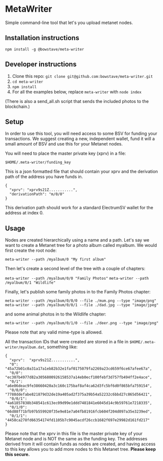 # MetaWriter

Simple command-line tool that let's you upload metanet nodes.

## Installation instructions
`npm install -g @bowstave/meta-writer`


## Developer instructions

1. Clone this repo: `git clone git@github.com:bowstave/meta-writer.git`
2. `cd meta-writer`
3. `npm install`
4. For all the examples below, replace `meta-writer` with `node index`

(There is also a send_all.sh script that sends the included photos to the blockchain.)

## Setup

In order to use this tool, you will need access to some BSV for funding your transactions.  We suggest creating a new, independent wallet, fund it will a small amount of BSV and use this for your Metanet nodes.

You will need to place the master private key (xprv) in a file:

`$HOME/.meta-writer/funding_key`

This is a json formatted file that should contain your xprv and the derivation path of the address you have funds in.

```
{
  "xprv": "xprv9s21Z...........",
  "derivationPath": "m/0/0"
}
```

This derivation path should work for a standard ElectrumSV wallet for the address at index 0.

## Usage

Nodes are created hierarchically using a name and a path.  Let's say we want to create a Metanet tree for a photo album called myalbum.  We would first create the root node:

`meta-writer --path /myalbum/0 "My first album"`

Then let's create a second level of the tree with a couple of chapters:

`meta-writer --path /myalbum/0/0 "Family Photos"`
`meta-writer --path /myalbum/0/1 "Wildlife"`

Finally, let's publish some family photos in to the Family Photos chapter:

`meta-writer --path /myalbum/0/0/0 --file ./mum.png --type "image/png"`
`meta-writer --path /myalbum/0/0/1 --file ./dad.jpg --type "image/jpeg"`

and some animal photos in to the Wildlife chapter:

`meta-writer --path /myalbum/0/1/0 --file ./deer.png --type "image/png"`

Please note that any valid mime-type is allowed.

All the transaction IDs that were created are stored in a file in `$HOME/.meta-writer/myalbum.dat`, something like:

```
{
  "xprv":  "xprv9s21Z...........",
  "0":     "45a72b01c0a31a17a1eb82b32e1faf0175079fa2269a23cd659f6ce67afee67a",
  "0/0":   "ec307b4977d82a3056800926158537a14eb0ecf100febf3d757fb494ff2e4ace",
  "0/1":   "a6e06deac9fe38660420a3c160c175baf8af4ca62d3fc5bf6d0f865bfa759154",
  "0/0/0": "7788ddefabe821879d32de19a405ad2f375a39b54a52232c6bbd27c865d56421",
  "0/0/1": "4a61857838b348541c613ec09d99e1ddd7481841e6045d14c9b59761e7218335",
  "0/1/0": "66d88f71bfb97b559920f35e9e81e7a04fb81916fcb604f204d097a35e3239ed",
  "0/1/1": "4458ca278fd66354174fd1105b7c9045acdf26ccb1682f697e29982d161fd217"
}
```

Please note that the xprv in this file is the master private key of your Metanet node and is NOT the same as the funding key.  The addresses derived from it will contain funds as nodes are created, and having access to this key allows you to add more nodes to this Metanet tree.  **Please keep this secure.**





